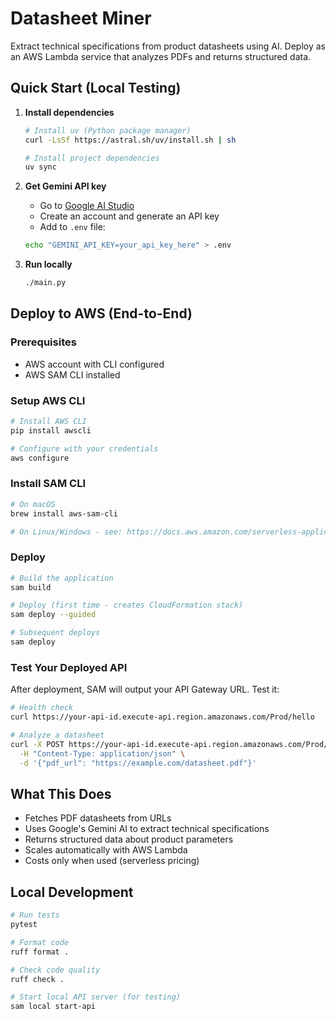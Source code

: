 # Datasheet Miner

Extract technical specifications from product datasheets using AI. Deploy as an AWS Lambda service that analyzes PDFs and returns structured data.

## Quick Start (Local Testing)

1. **Install dependencies**
   ```bash
   # Install uv (Python package manager)
   curl -LsSf https://astral.sh/uv/install.sh | sh
   
   # Install project dependencies
   uv sync
   ```

2. **Get Gemini API key**
   - Go to [Google AI Studio](https://aistudio.google.com/)
   - Create an account and generate an API key
   - Add to `.env` file:
   ```bash
   echo "GEMINI_API_KEY=your_api_key_here" > .env
   ```

3. **Run locally**
   ```bash
   ./main.py
   ```

## Deploy to AWS (End-to-End)

### Prerequisites
- AWS account with CLI configured
- AWS SAM CLI installed

### Setup AWS CLI
```bash
# Install AWS CLI
pip install awscli

# Configure with your credentials
aws configure
```

### Install SAM CLI
```bash
# On macOS
brew install aws-sam-cli

# On Linux/Windows - see: https://docs.aws.amazon.com/serverless-application-model/latest/developerguide/install-sam-cli.html
```

### Deploy
```bash
# Build the application
sam build

# Deploy (first time - creates CloudFormation stack)
sam deploy --guided

# Subsequent deploys
sam deploy
```

### Test Your Deployed API
After deployment, SAM will output your API Gateway URL. Test it:
```bash
# Health check
curl https://your-api-id.execute-api.region.amazonaws.com/Prod/hello

# Analyze a datasheet
curl -X POST https://your-api-id.execute-api.region.amazonaws.com/Prod/v1/completions \
  -H "Content-Type: application/json" \
  -d '{"pdf_url": "https://example.com/datasheet.pdf"}'
```

## What This Does

- Fetches PDF datasheets from URLs
- Uses Google's Gemini AI to extract technical specifications
- Returns structured data about product parameters
- Scales automatically with AWS Lambda
- Costs only when used (serverless pricing)

## Local Development

```bash
# Run tests
pytest

# Format code
ruff format .

# Check code quality
ruff check .

# Start local API server (for testing)
sam local start-api
```
